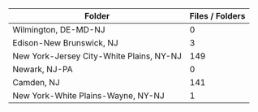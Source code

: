 | Folder                                   |   Files / Folders |
|------------------------------------------|-------------------|
| Wilmington, DE-MD-NJ                     |                 0 |
| Edison-New Brunswick, NJ                 |                 3 |
| New York-Jersey City-White Plains, NY-NJ |               149 |
| Newark, NJ-PA                            |                 0 |
| Camden, NJ                               |               141 |
| New York-White Plains-Wayne, NY-NJ       |                 1 |